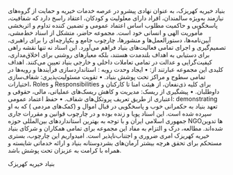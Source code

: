 بنیاد خیریه کهریزک، به عنوان نهادی پیشرو در عرصه خدمات خیریه و حمایت از گروه‌های نیازمند به‌ویژه سالمندان، افراد دارای معلولیت و کودکان، اعتقاد راسخ دارد که شفافیت، پاسخگویی و حاکمیت مطلوب اساس اعتماد عمومی و تضمین کننده تداوم و اثربخشی مأموریت الهی و انسانی خود است.
مجموعه حاضر، متشکل از اسناد خط‌مشی، آیین‌نامه‌ها، دستورالعمل‌ها و منشورها، چارچوب جامع و یکپارچه‌ای را برای راهبری، تصمیم‌گیری و اجرای تمامی فعالیت‌های بنیاد فراهم می‌آورد. این اسناد نه تنها نقشه راهی برای دستیابی به اهداف بلندمدت هستند، بلکه معیارهای روشنی برای اخلاق‌مداری، کیفیت‌گرایی و عدالت در تمامی تعاملات داخلی و خارجی بنیاد تعیین می‌کنند.
اهداف کلیدی این مجموعه عبارتند از:
•	ایجاد وحدت رویه  : استانداردسازی فرآیندها و رویه‌ها در تمامی سطوح و مراکز تحت پوشش بنیاد.
•	تقویت مسئولیت‌پذیری:  شفاف‌سازی اختیارات، Roles و Responsibilities برای کلیه ذی‌نفعان، از هیئت امنا تا کارکنان و داوطلبان.
•	پیشگیری از ریسک:  مدیریت و کاهش ریسک‌های عملیاتی، مالی، حقوقی و اعتباری از طریق تعریف پروتکل‌های شفاف.
•	حفظ اعتماد عمومی: demonstrating  تعهد بنیاد به حکمرانی خوب و پاسخگویی در قبال اموال و (کمک‌های مردمی )  که به او سپرده شده است.
این اسناد پویا و زنده بوده و در چارچوب قوانین و مقررات جاری جمهوری اسلامی ایران و با توجه به بهترین استانداردهای بین‌المللی حوزه  NGOها تدوین شده‌اند. مطالعه، درک و التزام به مفاد این مجموعه برای تمامی همکاران و شرکای بنیاد خیریه کهریزک امری ضروری و اجتناب‌ناپذیر است.
امیدواریم این چارچوب، بستری مستحکم برای تحقق هرچه بیشتر آرمان‌های بشردوستانه بنیاد و ارائه خدماتی شایسته و همراه با کرامت به عزیزان تحت پوشش باشد.

بنیاد خیریه کهریزک
